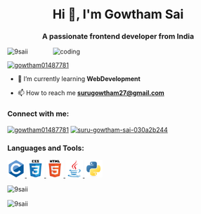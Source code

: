 <h1 align="center">Hi 👋, I'm Gowtham Sai</h1>
<h3 align="center">A passionate frontend developer from India</h3>

<img align="right" alt="coding" width="400" src="https://camo.githubusercontent.com/cae12fddd9d6982901d82580bdf321d81fb299141098ca1c2d4891870827bf17/68747470733a2f2f6d69726f2e6d656469756d2e636f6d2f6d61782f313336302f302a37513379765349765f7430696f4a2d5a2e676966">

<p align="left"> <img src="https://komarev.com/ghpvc/?username=9saii&label=Profile%20views&color=0e75b6&style=flat" alt="9saii" /> </p>

<p align="left"> <a href="https://twitter.com/gowtham01487781" target="blank"><img src="https://img.shields.io/twitter/follow/gowtham01487781?logo=twitter&style=for-the-badge" alt="gowtham01487781" /></a> </p>

- 🌱 I’m currently learning **WebDevelopment**

- 📫 How to reach me **surugowtham27@gmail.com**

<h3 align="left">Connect with me:</h3>
<p align="left">
<a href="https://twitter.com/gowtham01487781" target="blank"><img align="center" src="https://raw.githubusercontent.com/rahuldkjain/github-profile-readme-generator/master/src/images/icons/Social/twitter.svg" alt="gowtham01487781" height="30" width="40" /></a>
<a href="https://linkedin.com/in/suru-gowtham-sai-030a2b244" target="blank"><img align="center" src="https://raw.githubusercontent.com/rahuldkjain/github-profile-readme-generator/master/src/images/icons/Social/linked-in-alt.svg" alt="suru-gowtham-sai-030a2b244" height="30" width="40" /></a>
</p>

<h3 align="left">Languages and Tools:</h3>
<p align="left"> <a href="https://www.cprogramming.com/" target="_blank" rel="noreferrer"> <img src="https://raw.githubusercontent.com/devicons/devicon/master/icons/c/c-original.svg" alt="c" width="40" height="40"/> </a> <a href="https://www.w3schools.com/css/" target="_blank" rel="noreferrer"> <img src="https://raw.githubusercontent.com/devicons/devicon/master/icons/css3/css3-original-wordmark.svg" alt="css3" width="40" height="40"/> </a> <a href="https://www.w3.org/html/" target="_blank" rel="noreferrer"> <img src="https://raw.githubusercontent.com/devicons/devicon/master/icons/html5/html5-original-wordmark.svg" alt="html5" width="40" height="40"/> </a> <a href="https://www.java.com" target="_blank" rel="noreferrer"> <img src="https://raw.githubusercontent.com/devicons/devicon/master/icons/java/java-original.svg" alt="java" width="40" height="40"/> </a> <a href="https://www.python.org" target="_blank" rel="noreferrer"> <img src="https://raw.githubusercontent.com/devicons/devicon/master/icons/python/python-original.svg" alt="python" width="40" height="40"/> </a> </p>

<p><img align="center" src="https://github-readme-stats.vercel.app/api/top-langs?username=9saii&show_icons=true&locale=en&layout=compact" alt="9saii" /></p>

<p><img align="center" src="https://github-readme-streak-stats.herokuapp.com/?user=9saii&" alt="9saii" /></p>
